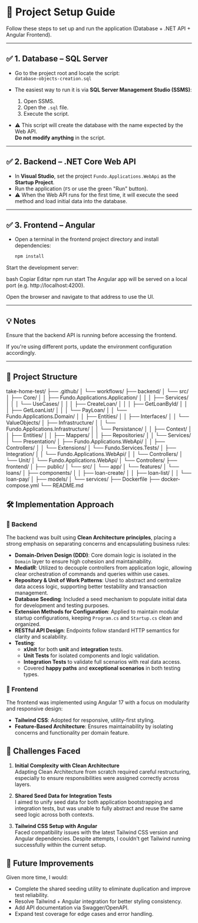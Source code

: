 # 🧩 Project Setup Guide

Follow these steps to set up and run the application (Database + .NET API + Angular Frontend).

---

## ✅ 1. Database – SQL Server

- Go to the project root and locate the script:  
  `database-objects-creation.sql`

- The easiest way to run it is via **SQL Server Management Studio (SSMS)**:
  1. Open SSMS.
  2. Open the `.sql` file.
  3. Execute the script.

- ⚠️ This script will create the database with the name expected by the Web API.  
  **Do not modify anything** in the script.

---

## ✅ 2. Backend – .NET Core Web API

- In **Visual Studio**, set the project `Fundo.Applications.WebApi` as the **Startup Project**.
- Run the application (`F5` or use the green "Run" button).
- ⚠️ When the Web API runs for the first time, it will execute the seed method and load initial data into the database.
---

## ✅ 3. Frontend – Angular

- Open a terminal in the frontend project directory and install dependencies:

  ```bash
  npm install
Start the development server:

bash
Copiar
Editar
npm run start
The Angular app will be served on a local port (e.g. http://localhost:4200).

Open the browser and navigate to that address to use the UI.

---
## 💡 Notes
Ensure that the backend API is running before accessing the frontend.

If you're using different ports, update the environment configuration accordingly.

---

## 📁 Project Structure

take-home-test/
├── .github/
│   └── workflows/
├── backend/
│   └── src/
│       ├── Core/
│       │   ├── Fundo.Applications.Application/
│       │   │   ├── Services/
│       │   │   └── UseCases/
│       │   │       ├── CreateLoan/
│       │   │       ├── GetLoanById/
│       │   │       ├── GetLoanList/
│       │   │       └── PayLoan/
│       │   └── Fundo.Applications.Domain/
│       │       ├── Entities/
│       │       ├── Interfaces/
│       │       └── ValueObjects/
│       ├── Infrastructure/
│       │   └── Fundo.Applications.Infrastructure/
│       │       └── Persistance/
│       │           ├── Context/
│       │           ├── Entities/
│       │           ├── Mappers/
│       │           ├── Repositories/
│       │           └── Services/
│       └── Presentation/
│           ├── Fundo.Applications.WebApi/
│           │   ├── Controllers/
│           │   └── Extensions/
│           └── Fundo.Services.Tests/
│               ├── Integration/
│               │   └── Fundo.Applications.WebApi/
│               │       └── Controllers/
│               └── Unit/
│                   └── Fundo.Applications.WebApi/
│                       └── Controllers/
├── frontend/
│   ├── public/
│   └── src/
│       └── app/
│           └── features/
│               └── loans/
│                   ├── components/
│                   │   ├── loan-create/
│                   │   ├── loan-list/
│                   │   └── loan-pay/
│                   ├── models/
│                   └── services/
├── Dockerfile
├── docker-compose.yml
└── README.md

## 🛠️ Implementation Approach

### 🔹 Backend

The backend was built using **Clean Architecture principles**, placing a strong emphasis on separating concerns and encapsulating business rules:

- **Domain-Driven Design (DDD)**: Core domain logic is isolated in the `Domain` layer to ensure high cohesion and maintainability.
- **MediatR**: Utilized to decouple controllers from application logic, allowing clear orchestration of commands and queries within use cases.
- **Repository & Unit of Work Patterns**: Used to abstract and centralize data access logic, supporting better testability and transaction management.
- **Database Seeding**: Included a seed mechanism to populate initial data for development and testing purposes.
- **Extension Methods for Configuration**: Applied to maintain modular startup configurations, keeping `Program.cs` and `Startup.cs` clean and organized.
- **RESTful API Design**: Endpoints follow standard HTTP semantics for clarity and scalability.
- **Testing**:
  - **xUnit** for both **unit** and **integration** tests.
  - **Unit Tests** for isolated components and logic validation.
  - **Integration Tests** to validate full scenarios with real data access.
  - Covered **happy paths** and **exceptional scenarios** in both testing types.

### 🔹 Frontend

The frontend was implemented using Angular 17 with a focus on modularity and responsive design:

- **Tailwind CSS**: Adopted for responsive, utility-first styling.
- **Feature-Based Architecture**: Ensures maintainability by isolating concerns and functionality per domain feature.

## 🚧 Challenges Faced

1. **Initial Complexity with Clean Architecture**  
   Adapting Clean Architecture from scratch required careful restructuring, especially to ensure responsibilities were assigned correctly across layers.

2. **Shared Seed Data for Integration Tests**  
   I aimed to unify seed data for both application bootstrapping and integration tests, but was unable to fully abstract and reuse the same seed logic across both contexts.

3. **Tailwind CSS Setup with Angular**  
   Faced compatibility issues with the latest Tailwind CSS version and Angular dependencies. Despite attempts, I couldn't get Tailwind running successfully within the current setup.

## 🔄 Future Improvements

Given more time, I would:

- Complete the shared seeding utility to eliminate duplication and improve test reliability.
- Resolve Tailwind + Angular integration for better styling consistency.
- Add API documentation via Swagger/OpenAPI.
- Expand test coverage for edge cases and error handling.
